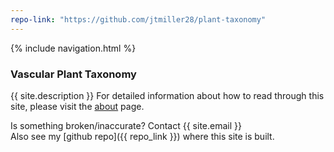 ```yaml
---
repo-link: "https://github.com/jtmiller28/plant-taxonomy"
---
```


{% include navigation.html %}  

### Vascular Plant Taxonomy
{{ site.description }}
For detailed information about how to read through this site, please visit the [about](/about.md) page.  

Is something broken/inaccurate? Contact {{ site.email }}  
Also see my [github repo]({{ repo_link }}) where this site is built. 
